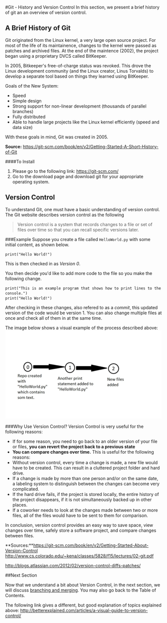 #Git - History and Version Control
In this section, we present a brief history of git an an overview of version control. 

## A Brief History of Git 
Git originated from the Linux kernel, a very large open source project. For most of the life of its maintainence, changes to the kernel were passed as patches and archived files. At the end of the maintence (2002), the project began using a proprietary DVCS called BitKeeper. 

In 2005, Bitkeeper's free-of-charge status was revoked. This drove the Linux development community (and the Linux creator, Linus Torvalds) to develop a separate tool based on things they learned using BitKeeper. 

Goals of the New System: 
* Speed
* Simple design
* Strong support for non-linear development (thousands of parallel branches)
* Fully distributed
* Able to handle large projects like the Linux kernel efficiently (speed and data size)

With these goals in mind, Git was created in 2005. 

**Source:** https://git-scm.com/book/en/v2/Getting-Started-A-Short-History-of-Git

####To Install
1. Please go to the following link: https://git-scm.com/
2. Go to the download page and download git for your appropriate operating system.

## Version Control 

To understand Git, one must have a basic understanding of version control. The Git website describes version control as the following 
> Version control is a system that records changes to a file or set of files over time so that you can recall specific versions later. 

###Example
Suppose you create a file called `HelloWorld.py` with some initial content, as shown below. 

```
print("Hello World!")
```

This is then checked in as *Version 0*. 

You then decide you'd like to add more code to the file so you make the following change. 

```
print("This is an example program that shows how to print lines to the console.")
print("Hello World!")
```

After checking in these changes, also refered to as a *commit*, this updated version of the code would be version 1. You can also change multiple files at once and check all of them in at the same time. 

The image below shows a visual example of the process described above: 
![Commit!](https://github.com/peemin/CSCI-5828-Git-and-Github/blob/mw-branch/Commits.jpg "Image depicting a version control example")

###Why Use Version Control? 
Version Control is very useful for the following reasons: 
* If for some reason, you need to go back to an older version of your file or files, **you can revert the project back to a previous state**
* **You can compare changes over time.**  This is useful for the following reasons: 
 * Without version control, every time a change is made, a new file would have to be created. This can result in a cluttered project folder and hard drive. 
 * If a change is made by more than one person and/or on the same date, a labeling system to distinguish between the changes can become very complicated. 
 * If the hard drive fails, if the project is stored locally, the entire history of the project disappears, if it is not simultaneously backed up in other places. 
 * If a coworker needs to look at the changes made between two or more files, all of the files would have to be sent to them for comparison. 

In conclusion, version control provides an easy way to save space, view changes over time, safely store a software project, and compare changes between files. 

**Sources:**https://git-scm.com/book/en/v2/Getting-Started-About-Version-Control
http://www.cs.colorado.edu/~kena/classes/5828/f15/lectures/02-git.pdf

http://blogs.atlassian.com/2012/02/version-control-diffs-patches/

##Next Section

Now that we understand a bit about Version Control, in the next section, we will discuss [branching and merging](https://github.com/peemin/CSCI-5828-Git-and-Github/blob/mw-branch/Merging%20and%20Branching.md). 
You may also go back to the Table of Contents. 

The following link gives a different, but good explanation of topics explained above: 
http://betterexplained.com/articles/a-visual-guide-to-version-control/
